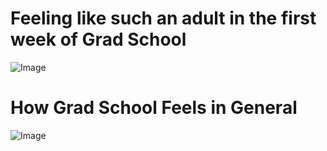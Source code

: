 # **Feeling like such an adult in the first week of Grad School**

![Image](https://www.memesmonkey.com/images/memesmonkey/60/60a63d2d3b7d142d7920c001511d86e9.jpeg)

# **How Grad School Feels in General**

![Image](https://i.chzbgr.com/full/9526880000/hEC83C134/person-one-does-not-simply-sleep-grad-school-mem-em-akernet)
